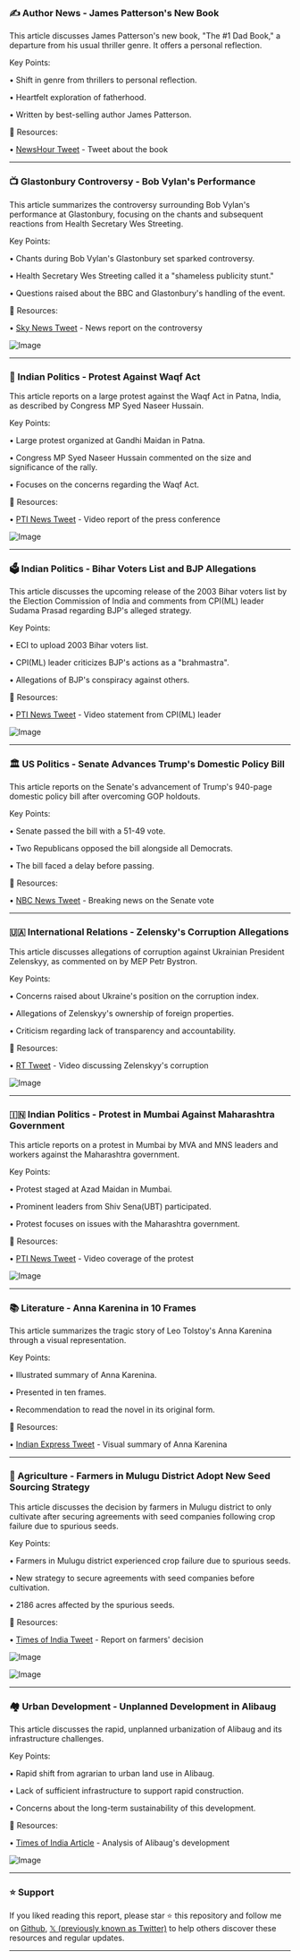 ### ✍️ Author News - James Patterson's New Book

This article discusses James Patterson's new book, "The #1 Dad Book," a departure from his usual thriller genre.  It offers a personal reflection.

Key Points:

•  Shift in genre from thrillers to personal reflection.


•  Heartfelt exploration of fatherhood.


•  Written by best-selling author James Patterson.


🔗 Resources:

• [NewsHour Tweet](https://x.com/NewsHour/status/1939309376994529302) -  Tweet about the book


---
### 📺 Glastonbury Controversy - Bob Vylan's Performance

This article summarizes the controversy surrounding Bob Vylan's performance at Glastonbury, focusing on the chants and subsequent reactions from Health Secretary Wes Streeting.

Key Points:

•  Chants during Bob Vylan's Glastonbury set sparked controversy.


•  Health Secretary Wes Streeting called it a "shameless publicity stunt."


•  Questions raised about the BBC and Glastonbury's handling of the event.


🔗 Resources:

• [Sky News Tweet](https://x.com/SkyNews/status/1939309125395267590) -  News report on the controversy


![Image](https://pbs.twimg.com/media/Guml55fbkAAZIUD.jpg)


---
### 📰 Indian Politics - Protest Against Waqf Act

This article reports on a large protest against the Waqf Act in Patna, India, as described by Congress MP Syed Naseer Hussain.

Key Points:

•  Large protest organized at Gandhi Maidan in Patna.


•  Congress MP Syed Naseer Hussain commented on the size and significance of the rally.


•  Focuses on the concerns regarding the Waqf Act.


🔗 Resources:

• [PTI News Tweet](https://x.com/PTI_News/status/1939309035691585837) -  Video report of the press conference


![Image](https://pbs.twimg.com/amplify_video_thumb/1939308389718188032/img/_cXYNYZ5CTBgiVZM.jpg)


---
### 🗳️ Indian Politics - Bihar Voters List and BJP Allegations

This article discusses the upcoming release of the 2003 Bihar voters list by the Election Commission of India and comments from CPI(ML) leader Sudama Prasad regarding BJP's alleged strategy.

Key Points:

•  ECI to upload 2003 Bihar voters list.


•  CPI(ML) leader criticizes BJP's actions as a "brahmastra".


•  Allegations of BJP's conspiracy against others.


🔗 Resources:

• [PTI News Tweet](https://x.com/PTI_News/status/1939290606381289882) -  Video statement from CPI(ML) leader


![Image](https://pbs.twimg.com/amplify_video_thumb/1939290470649339905/img/9-GYM0U5E_9AOqk-.jpg)


---
### 🏛️ US Politics - Senate Advances Trump's Domestic Policy Bill

This article reports on the Senate's advancement of Trump's 940-page domestic policy bill after overcoming GOP holdouts.

Key Points:

•  Senate passed the bill with a 51-49 vote.


•  Two Republicans opposed the bill alongside all Democrats.


•  The bill faced a delay before passing.


🔗 Resources:

• [NBC News Tweet](https://x.com/scottwongDC/status/1939161937239310811) -  Breaking news on the Senate vote


---
### 🇺🇦 International Relations - Zelensky's Corruption Allegations

This article discusses allegations of corruption against Ukrainian President Zelenskyy, as commented on by MEP Petr Bystron.

Key Points:

•  Concerns raised about Ukraine's position on the corruption index.


•  Allegations of Zelenskyy's ownership of foreign properties.


•  Criticism regarding lack of transparency and accountability.


🔗 Resources:

• [RT Tweet](https://x.com/GUnderground_TV/status/1938943608180072601) -  Video discussing Zelenskyy's corruption


![Image](https://pbs.twimg.com/amplify_video_thumb/1938940648473669632/img/XBdUnb3FoANcHOam.jpg)


---
### 🇮🇳 Indian Politics - Protest in Mumbai Against Maharashtra Government

This article reports on a protest in Mumbai by MVA and MNS leaders and workers against the Maharashtra government.

Key Points:

•  Protest staged at Azad Maidan in Mumbai.


•  Prominent leaders from Shiv Sena(UBT) participated.


•  Protest focuses on issues with the Maharashtra government.


🔗 Resources:

• [PTI News Tweet](https://x.com/PTI_News/status/1939267831494811953) - Video coverage of the protest


![Image](https://pbs.twimg.com/amplify_video_thumb/1939267601646981120/img/CM2In5XGEAqnVH6e.jpg)


---
### 📚 Literature - Anna Karenina in 10 Frames

This article summarizes the tragic story of Leo Tolstoy's Anna Karenina through a visual representation.

Key Points:

•  Illustrated summary of Anna Karenina.


•  Presented in ten frames.


•  Recommendation to read the novel in its original form.


🔗 Resources:

• [Indian Express Tweet](https://x.com/IndianExpress/status/1939267819390042380) -  Visual summary of Anna Karenina


---
### 🌾 Agriculture - Farmers in Mulugu District Adopt New Seed Sourcing Strategy

This article discusses the decision by farmers in Mulugu district to only cultivate after securing agreements with seed companies following crop failure due to spurious seeds.

Key Points:

•  Farmers in Mulugu district experienced crop failure due to spurious seeds.


•  New strategy to secure agreements with seed companies before cultivation.


•  2186 acres affected by the spurious seeds.



🔗 Resources:

• [Times of India Tweet](https://x.com/TOIHyderabad/status/1939263849615790220) - Report on farmers' decision

![Image](https://pbs.twimg.com/media/GummMUzW8AE2sgx?format=jpg&name=small)

![Image](https://pbs.twimg.com/media/GummMYGW0AA8Nw3?format=jpg&name=small)


---
### 🏘️ Urban Development - Unplanned Development in Alibaug

This article discusses the rapid, unplanned urbanization of Alibaug and its infrastructure challenges.

Key Points:

•  Rapid shift from agrarian to urban land use in Alibaug.


•  Lack of sufficient infrastructure to support rapid construction.


•  Concerns about the long-term sustainability of this development.


🔗 Resources:

• [Times of India Article](https://timesofindia.indiatimes.com/toi-plus/infrastructure/rapid-unplanned-development-will-proximity-to-mumbai-be-alibaugs-downfall/articleshow/122041893.cms?utm_source=Social&utm_medium=Twitter&utm_campaign=LMTWLinks…) -  Analysis of Alibaug's development

![Image](https://pbs.twimg.com/media/GumQkiaW0AAXWp5?format=jpg&name=small)


---

### ⭐️ Support

If you liked reading this report, please star ⭐️ this repository and follow me on [Github](https://github.com/Drix10), [𝕏 (previously known as Twitter)](https://x.com/DRIX_10_) to help others discover these resources and regular updates.

---